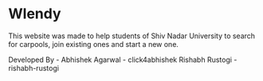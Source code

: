 # Wlendy

This website was made to help students of Shiv Nadar University to search for carpools, join existing ones and start a new one.

 Developed By - Abhishek Agarwal - click4abhishek
                Rishabh Rustogi  - rishabh-rustogi

